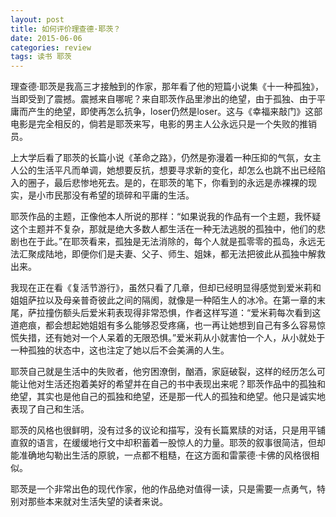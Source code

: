 ```yaml
---
layout: post
title: 如何评价理查德·耶茨？
date: 2015-06-06
categories: review
tags: 读书 耶茨
---
```

理查德·耶茨是我高三才接触到的作家，那年看了他的短篇小说集《十一种孤独》，当即受到了震撼。震撼来自哪呢？来自耶茨作品里渗出的绝望，由于孤独、由于平庸而产生的绝望，即使再怎么抗争，loser仍然是loser。这与《幸福来敲门》这部电影是完全相反的，倘若是耶茨来写，电影的男主人公永远只是一个失败的推销员。

上大学后看了耶茨的长篇小说《革命之路》，仍然是弥漫着一种压抑的气氛，女主人公的生活平凡而单调，她想要反抗，想要寻求新的变化，却怎么也跳不出已经陷入的圈子，最后悲惨地死去。是的，在耶茨的笔下，你看到的永远是赤裸裸的现实，是小市民那没有希望的琐碎和平庸的生活。

耶茨作品的主题，正像他本人所说的那样：“如果说我的作品有一个主题，我怀疑这个主题并不复杂，那就是绝大多数人都生活在一种无法逃脱的孤独中，他们的悲剧也在于此。”在耶茨看来，孤独是无法消除的，每个人就是孤零零的孤岛，永远无法汇聚成陆地，即便你们是夫妻、父子、师生、姐妹，都无法把彼此从孤独中解救出来。

我现在正在看《复活节游行》，虽然只看了几章，但却已经明显得感觉到爱米莉和姐姐萨拉以及母亲普奇彼此之间的隔阂，就像是一种陌生人的冰冷。在第一章的末尾，萨拉撞伤额头后爱米莉表现得非常恐惧，作者这样写道：“爱米莉每次看到这道疤痕，都会想起她姐姐有多么能够忍受疼痛，也一再让她想到自己有多么容易惊慌失措，还有她对一个人呆着的无限恐惧。”爱米莉从小就害怕一个人，从小就处于一种孤独的状态中，这也注定了她以后不会美满的人生。

耶茨自己就是生活中的失败者，他穷困潦倒，酗酒，家庭破裂，这样的经历怎么可能让他对生活还抱着美好的希望并在自己的书中表现出来呢？耶茨作品中的孤独和绝望，其实也是他自己的孤独和绝望，还是那一代人的孤独和绝望。他只是诚实地表现了自己和生活。

耶茨的风格也很鲜明，没有过多的议论和描写，没有长篇累牍的对话，只是用平铺直叙的语言，在缓缓地行文中却积蓄着一股惊人的力量。耶茨的叙事很简洁，但却能准确地勾勒出生活的原貌，一点都不粗糙，在这方面和雷蒙德·卡佛的风格很相似。

耶茨是一个非常出色的现代作家，他的作品绝对值得一读，只是需要一点勇气，特别对那些本来就对生活失望的读者来说。